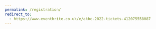 ```yaml
---
permalink: /registration/
redirect_to:
  - https://www.eventbrite.co.uk/e/akbc-2022-tickets-412075558087 
---
```

